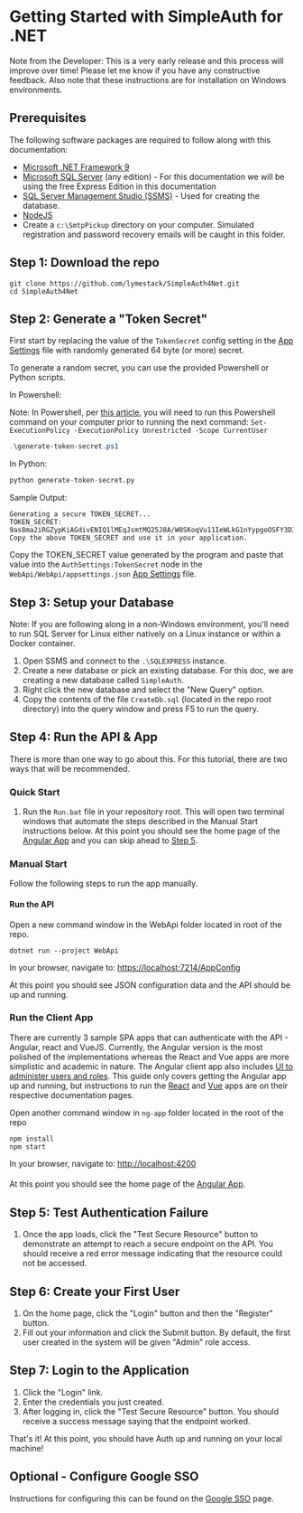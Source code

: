 # Getting Started with SimpleAuth for .NET

Note from the Developer: This is a very early release and this process will improve over time! Please let me know if you have any constructive feedback. Also note that these instructions are for installation on Windows environments.

## Prerequisites

The following software packages are required to follow along with this documentation:

- [Microsoft .NET Framework 9](https://dotnet.microsoft.com/en-us/download/dotnet/9.0)
- [Microsoft SQL Server](https://www.microsoft.com/en-us/sql-server/sql-server-downloads) (any edition) - For this documentation we will be using the free Express Edition in this documentation
- [SQL Server Management Studio (SSMS)](https://learn.microsoft.com/en-us/sql/ssms/download-sql-server-management-studio-ssms) - Used for creating the database.
- [NodeJS](https://www.nodejs.org)
- Create a `c:\SmtpPickup` directory on your computer. Simulated registration and password recovery emails will be caught in this folder.

## Step 1: Download the repo

``` terminal
git clone https://github.com/lymestack/SimpleAuth4Net.git
cd SimpleAuth4Net
```

## Step 2: Generate a "Token Secret"

First start by replacing the value of the `TokenSecret` config setting in the [App Settings](./app-settings.md) file with randomly generated 64 byte (or more) secret.

To generate a random secret, you can use the provided Powershell or Python scripts.

In Powershell:

Note: In Powershell, per [this article](https:/go.microsoft.com/fwlink/?LinkID=135170), you will need to run this Powershell command on your computer prior to running the next command:
`Set-ExecutionPolicy -ExecutionPolicy Unrestricted -Scope CurrentUser`

``` powershell
.\generate-token-secret.ps1
```

In Python:

``` python
python generate-token-secret.py
```

Sample Output:

``` text
Generating a secure TOKEN_SECRET...
TOKEN_SECRET: 9as8ma2iRGZypKiAGdivENIQ1lMEqJsmtMQ25J8A/W0SKoqVu11IeWLkG1nYypgoOSFY3DIFqOshK57HZMLI6g==
Copy the above TOKEN_SECRET and use it in your application.
```

Copy the TOKEN_SECRET value generated by the program and paste that value into the `AuthSettings:TokenSecret` node in the `WebApi/WebApi/appsettings.json` [App Settings](./app-settings.md) file.

## Step 3: Setup your Database

Note: If you are following along in a non-Windows environment, you'll need to run SQL Server for Linux either natively on a Linux instance or within a Docker container.

1. Open SSMS and connect to the `.\SQLEXPRESS` instance.
2. Create a new database or pick an existing database. For this doc, we are creating a new database called `SimpleAuth`.
3. Right click the new database and select the "New Query" option.
4. Copy the contents of the file `CreateDb.sql` (located in the repo root directory) into the query window and press F5 to run the query.

## Step 4: Run the API & App

There is more than one way to go about this. For this tutorial, there are two ways that will be recommended.

### Quick Start

1. Run the `Run.bat` file in your repository root. This will open two terminal windows that automate the steps described in the Manual Start instructions below. At this point you should see the home page of the [Angular App](./angular-app.md) and you can skip ahead to [Step 5](#step-5-test-authentication-failure).

### Manual Start

Follow the following steps to run the app manually.

#### Run the API

Open a new command window in the WebApi folder located in root of the repo.

``` console
dotnet run --project WebApi
```

In your browser, navigate to: [https://localhost:7214/AppConfig](https://localhost:7214/AppConfig)

At this point you should see JSON configuration data and the API should be up and running.

### Run the Client App

There are currently 3 sample SPA apps that can authenticate with the API - Angular, react and VueJS. Currently, the Angular version is the most polished of the implementations whereas the React and Vue apps are more simplistic and academic in nature. The Angular client app also includes [UI to administer users and roles](./angular-app.md#administrative-area). This guide only covers getting the Angular app up and running, but instructions to run the [React](./react-app.md) and [Vue](./vue-app.md) apps are on their respective documentation pages.

Open another command window in `ng-app` folder located in the root of the repo

``` console
npm install
npm start
```

In your browser, navigate to: [http://localhost:4200](http://localhost:4200)

####

At this point you should see the home page of the [Angular App](./angular-app.md).

## Step 5: Test Authentication Failure

1. Once the app loads, click the "Test Secure Resource" button to demonstrate an attempt to reach a secure endpoint on the API. You should receive a red error message indicating that the resource could not be accessed.

## Step 6: Create your First User

1. On the home page, click the "Login" button and then the "Register" button.
2. Fill out your information and click the Submit button. By default, the first user created in the system will be given "Admin" role access.

## Step 7: Login to the Application

1. Click the "Login" link.
2. Enter the credentials you just created.
3. After logging in, click the "Test Secure Resource" button. You should receive a success message saying that the endpoint worked.

That's it! At this point, you should have Auth up and running on your local machine!

## Optional - Configure Google SSO

Instructions for configuring this can be found on the [Google SSO](./google-sso.md) page.
